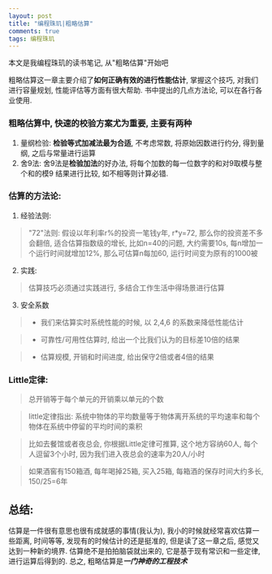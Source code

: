 ```yaml
---
layout: post
title: "编程珠玑|粗略估算"
comments: true
tags: 编程珠玑
---
```


本文是我编程珠玑的读书笔记, 从"粗略估算"开始吧

粗略估算这一章主要介绍了**如何正确有效的进行性能估计**, 掌握这个技巧, 对我们进行容量规划, 性能评估等方面有很大帮助. 书中提出的几点方法论, 可以在各行各业使用.

### 粗略估算中, 快速的校验方案尤为重要, 主要有两种
1. 量纲检验: **检验等式加减法最为合适**, 不考虑常数, 将原始因数进行约分, 得到量纲, 之后与常量进行运算
2. 舍9法: 舍9法是**检验加法**的好办法, 将每个加数的每一位数字的和对9取模与整个和的模9 结果进行比较, 如不相等则计算必错.

### 估算的方法论:
1. 经验法则: 
>  "72"法则: 假设以年利率r%的投资一笔钱y年, r*y=72, 那么你的投资差不多会翻倍, 适合估算指数级的增长, 比如n=40的问题, 大约需要10s, 每n增加一个运行时间就增加12%, 那么可估算n每加60, 运行时间变为原有的1000被

2. 实践:
>  估算技巧必须通过实践进行, 多结合工作生活中得场景进行估算

3. 安全系数

> * 我们来估算实时系统性能的时候, 以 2,4,6 的系数来降低性能估计

> * 可靠性/可用性估算时, 给出一个比我们认为的目标差10倍的结果

> * 估算规模, 开销和时间进度, 给出保守2倍或者4倍的结果

###  Little定律:

>  总开销等于每个单元的开销乘以单元的个数

>  little定律指出: 系统中物体的平均数量等于物体离开系统的平均速率和每个物体在系统中停留的平均时间的乘积

>  比如去餐馆或者夜总会, 你根据Little定律可推算, 这个地方容纳60人, 每个人逗留3个小时, 因为我们进入夜总会的速率为20人/小时

>  如果酒窖有150箱酒, 每年喝掉25箱, 买入25箱, 每箱酒的保存时间大约多长, 150/25=6年

## 总结:

估算是一件很有意思也很有成就感的事情(我认为), 我小的时候就经常喜欢估算一些距离, 时间等等, 发现有的时候估计的还是挺准的, 但是读了这一章之后, 感觉又达到一种新的境界. 估算绝不是拍拍脑袋就出来的, 它是基于现有常识和一些定律, 进行运算后得到的. 总之, 粗略估算是***一门神奇的工程技术***


